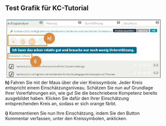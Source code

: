 ## Test Grafik für KC-Tutorial

![Übersicht über das Material zum Auswertungsgespräch](media/gittest.png)
<b> h) </b> Fahren Sie mit der Maus über die vier Kreissymbole. Jeder Kreis entspricht einem Einschätzungsniveau. Schätzen Sie nun auf Grundlage Ihrer Vorerfahrungen ein, wie gut Sie die beschriebene Kompetenz bereits ausgebildet haben. Klicken Sie dafür den Ihrer Einschätzung entsprechenden Kreis an, sodass er sich orange färbt.

<b> i) </b> Kommentieren Sie nun Ihre Einschätzung, indem Sie den Button Kommentar verfassen, unter den Kreissymbolen, anklicken. 